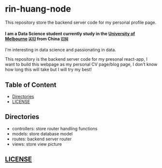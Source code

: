 # rin-huang-node
This repository store the backend server code for my personal profile page. 

#### I am a Data Science student currently study in the [University of Melbourne](https://www.unimelb.edu.au/) 🇦🇺 from China 🇨🇳
I'm interesting in data science and passionating in data. 

This repository is the backend server code for my presonal react-app, I want to build this webpage as my personal CV page/blog page, 
I don't know how long this will take but I will try my best!

## Table of Content
- [Directories](#directories)
- [LICENSE](#license)

## Directories
- controllers: store router handling functions
- models: store database model
- routes: backend server router 
- views: store view picture

## [LICENSE](https://github.com/chuangyu-hscy/rin-huang-node/blob/master/LICENSE)

